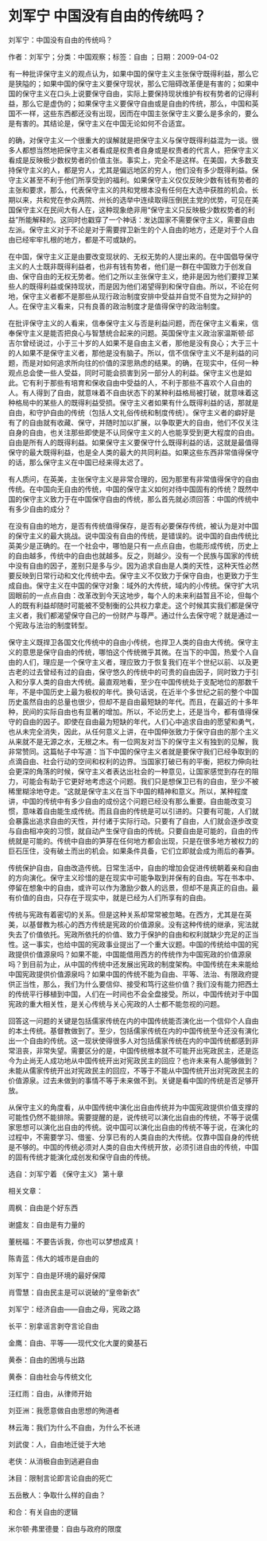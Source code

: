 # 刘军宁  中国没有自由的传统吗？  
  
刘军宁：中国没有自由的传统吗？  
作者：刘军宁；分类：中国观察；标签：自由 ；日期：2009-04-02  
有一种批评保守主义的观点认为，如果中国的保守主义主张保守既得利益，那么它是狭隘的；如果中国的保守主义要保守现状，那么它阻碍改革便是有害的；如果中国的保守主义在口头上说要保守自由，实际上要保持现状维护有权有势者的记得利益，那么它是虚伪的；如果保守主义要保守自由或是自由的传统，那么，中国和英国不一样，这些东西都还没有出现，因而在中国主张保守主义要么是多余的，要么是有害的。其结论是，保守主义在中国无论如何不合适宜。  
的确，对保守主义一个很重大的误解就是把保守主义与保守既得利益混为一谈。很多人都想当然地把保守主义者看成是权贵者自身或是权贵者的代言人，把保守主义看成是反映极少数权势者的价值主张。事实上，完全不是这样。在美国，大多数支持保守主义的人，都是穷人，尤其是偏远地区的穷人，他们没有多少既得利益。保守主义甚至不利于他们所享受到的福利。如果保守主义仅仅反映少数有钱有势者的主张和要求，那么，代表保守主义的共和党根本没有任何在大选中获胜的机会。长期以来，共和党在参众两院、州长的选举中连续取得压倒民主党的优势，可见在美国保守主义在民间大有人在，这种现象绝非用“保守主义只反映极少数权势者的利益”所能解释的。这同时也戳穿了一个神话：发达国家不需要保守主义，需要自由左派。保守主义对于不论是对于需要捍卫新生的个人自由的地方，还是对于个人自由已经牢牢扎根的地方，都是不可或缺的。  
在中国，保守主义正是由要改变现状的、无权无势的人提出来的。在中国倡导保守主义的人士既非既得利益者，也非有钱有势者，他们是一群在中国致力于创发自由、保守自由的无权无势者。他们之所以主张保守主义，绝非是因为他们要捍卫某些人的既得利益或保持现状，而是因为他们渴望得到和保守自由。所以，不论在何地，保守主义者都不是那些从现行政治制度安排中受益并自觉不自觉为之辩护的人。在保守主义看来，只有良善的政治制度才是值得保守的政治制度。  
在批评保守主义的人看来，信奉保守主义与否是利益问题，而在保守主义看来，信奉保守主义是能否把良心与智慧统合起来的问题。英国保守主义政治家温斯顿·邱吉尔曾经说过，小于三十岁的人如果不是自由主义者，那他是没有良心；大于三十的人如果不是保守主义者，那他是没有脑子。所以，信不信保守主义不是利益的问题，而是对如何追求所向往的价值的深思熟虑的结果。的确，在现实中，任何一种观点总会使一些人受益，同时可能会损害到另一部分人的利益。保守主义也是如此。它有利于那些有培育和保收自由中受益的人，不利于那些不喜欢个人自由的人。有人得到了自由，就意味着不自由状态下的某种利益格局被打破，就意味着这种格局中的某些人的既得利益受损。保守主义者如果有什么既得利益的话，那就是自由，和守护自由的传统（包括人文礼俗传统和制度传统）。保守主义者的癖好是有了的自由就有收藏、保守，并随时加以扩展，以争取更大的自由，他们不仅关注自身的自由，也关注那些即使是不认同保守主义的人也能享受到更大程度的自由。自由是所有人的既得利益。如果保守主义要保守什么既得利益的话，这就是最值得保守的最大既得利益，也是全人类的最大的共同利益。如果这些东西非常值得保守的话，那么保守主义在中国已经来得太迟了。  
有人质问，在英美，主张保守主义是非常合理的，因为那里有非常值得保守的自由传统。在中国向无自由的传统，中国的保守主义如何对待中国固有的传统？既然中国的保守主义致力于在中国保守自由的传统，那么首先就必须回答：中国的传统中有多少自由的成分？  
在没有自由的地方，是否有传统值得保存，是否有必要保存传统，被认为是对中国的保守主义的最大挑战。说中国没有自由的传统，是错误的。说中国的自由传统比英美少是正确的。在一个社会中，哪怕是只有一点点自由，也能形成传统，历史上的自由越多，传统中的自由也就越多。反之，则越少。没有一个民族与国家的传统中没有自由的因子，差别只是多与少。因为追求自由是人类的天性，这种天性必然要反映到日常行动和文化传统中去。保守主义不仅致力于保守自由，也更致力于生成自由。保守主义在中国的保守对象：域外的大传统，域内的小传统。保守扩大巩固眼前的一点点自由：改革改到今天这地步，每个人的未来利益暂且不论，但每个人的既有利益却随时可能被不受制衡的公共权力拿走。这个时候其实我们都是保守主义者，我们都渴望保守自己的一份财产与尊严。通过什么去保守呢？就是通过一个宪政与法治的制度转型。  
保守主义既捍卫各国文化传统中的自由小传统，也捍卫人类的自由大传统。保守主义的意思是保守自由的传统，哪怕这个传统微乎其微。在当下的中国，热爱个人自由的人们，理应是一个保守主义者，理应致力于恢复我们在半个世纪以前、以及更古老的过去曾经有过的自由，保守悠久的传统中的可贵的自由因子，同时致力于引入和分享人类的自由大传统。最直观地看，至少在中国传统处于支配地位的那数千年，不是中国历史上最为极权的年代。换句话说，在近半个多世纪之前的整个中国历史虽然自由的总量也很少，但却不是自由最短缺的年代。而且，在最近的十多年种，民间的实际自由也有显著的增加。所以，不论历史上，还是当今，都有值得保守的自由的因子。即使在自由最为短缺的年代，人们心中追求自由的愿望和勇气，也从未完全消失，因此，从任何意义上讲，在中国伸张致力于保守自由的那个主义从来就不是无源之水，无根之木。有一位网友对当下的保守主义有独到的见解，我非常赞同。这篇帖子中写道：当下中国的保守主义者就是要保守我们已经争取到的点滴自由、社会行动的空间和权利的边界。当国家打破已有的平衡，把权力伸向社会更深的角落的时候，保守主义者表达出社会的一种意见，让国家感觉到存在的阻力，可能会有助于它更好地考虑这个问题。我们只是想保卫已有的自由，至少不被稀里糊涂地夺走。“这就是保守主义在当下中国的精神和意义。所以，某种程度讲，中国的传统中有多少自由的成份这个问题已经没有那么重要。自由能改变习惯，意味着自由能生成传统。而且自由的传统是可以引进的。只要有可能，人们就会暴露出追求自由的天性，并付诸于实际行动。只要有了自由，人们就会逐步改变与自由相冲突的习惯，就自动产生保守自由的传统。只要自由是可能的，自由的传统就是可能的。传统中自由的笋芽在任何地方都会出现，只是在很多地方被权力的巨石压住，没有破土而出的机会。如果条件具备，它们立即就会成为雨后的春笋。  
传统保护自由，自由改造传统。日常生活中，自由的增加会促进传统朝着亲和自由的方向演化。保守主义珍惜的是在现实中可能争取到并保有的自由。写在书本中、停留在想象中的自由，或许可以作为激励少数人的远景，但却不是真正的自由。最有价值的自由，只存在于现实中，就是已经为人们所享有的自由。  
传统与宪政有着密切的关系。但是这种关系却常常被忽略。在西方，尤其是在英美，以基督教为核心的西方传统是宪政的价值源泉。没有这种传统的继承，宪法就失去了价值依托。宪政所依托的价值、致力于保护的自由和权利就缺少充足的正当性。这一事实，也给中国的宪政事业提出了一个重大议题。中国的传统给中国的宪政提供价值源泉吗？如果不能，中国能借用西方的传统作为中国宪政的价值源泉吗？到目前为止，从中国的传统中还发展出宪政的制度架构。中国传统在未来能给中国宪政提供价值源泉吗？如果中国的传统不能为自由、平等、法治、有限政府提供正当性，那么，我们为什么要信仰、接受和笃行这些价值？我们没有能力把西土的传统平行移植到中国，人们在一时间也不会全盘接受。所以，中国传统对于中国宪政的重大相关性，是关心传统与关心宪政的人士都不能忽视的问题。  
回答这一问题的关键是包括儒家传统在内的中国传统能否演化出一个信仰个人自由的本土传统。基督教做到了。至少，包括儒家传统在内的中国传统至今还没有演化出一个自由的传统。这一现状使得很多人对包括儒家传统在内的中国传统都感到非常沮丧，非常失望。需要区分的是，中国传统根本就不可能开出宪政民主，还是迄今为止尚无人成功地从中国传统开出对宪政民主的回应？也许未来有人能够做到？未能从儒家传统开出对宪政民主的回应，不等于不能从中国传统开出对宪政民主的价值源泉。过去未做到的事情不等于未来做不到。关键是看中国的传统是否足够开放。  
从保守主义的角度看，从中国传统中演化出自由传统并为中国宪政提供价值支撑的可能性仍然不能排除。需要提醒的是，说传统可以演化出自由的传统，不等于说儒家思想可以演化出自由的传统。说中国可以演化出自由的传统不等于说，在演化的过程中，不需要学习、借鉴、分享已有的人类自由的大传统。仅靠中国自身的传统是不够的。中国的传统必须对人类的自由大传统开放，必须引进自由的传统，中国的固有传统才能演化成创发和保守自由的传统。  
选自：刘军宁着 《保守主义》 第十章  
  
相关文章：  
周枫：自由是个好东西  
谢盛友：自由是有力量的  
董桄福：不要告诉我，你也可以梦想成真！  
陈青蓝：伟大的城市是自由的  
刘军宁：自由是环境的最好保障  
肖雪慧：自由民主是可以说破的“皇帝新衣”  
刘军宁：经济自由——自由之母，宪政之路  
长平：别拿谣言剥夺言论自由  
金鹰：自由、平等——现代文化大厦的奠基石  
黄泰：自由的困境与出路  
黄泰：自由社会与传统文化  
汪红雨：自由，从律师开始  
刘亚洲：我愿意做自由思想的殉道者  
林云海：我们为什么不自由，为什么不长进  
刘武俊：人，自由地迁徙于大地  
老侠：从消极自由到逃避自由  
沐目：限制言论即言论自由的死亡  
五岳散人：争取什么样的自由？  
和合：有关自由的逻辑  
米尔顿·弗里德曼：自由与政府的限度